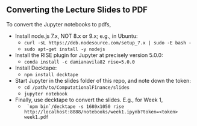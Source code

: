 ## Converting the Lecture Slides to PDF
To convert the Jupyter notebooks to pdfs, 
* Install node.js 7.x, NOT 8.x or 9.x; e.g., in Ubuntu: 
  * `curl -sL https://deb.nodesource.com/setup_7.x | sudo -E bash -`
  * `sudo apt-get install -y nodejs`
* Install the RISE plugin for Jupyter at precisely version 5.0.0:
  * `conda install -c damianavila82 rise=5.0.0`
* Install Decktape:
  * `npm install decktape`
* Start Jupyter in the slides folder of this repo, and note down the token:
  * `cd /path/to/ComputationalFinance/slides`
  * `jupyter notebook`
* Finally, use decktape to convert the slides. E.g., for Week 1, 
  * `` `npm bin`/decktape -s 1680x1050 rise http://localhost:8888/notebooks/week1.ipynb?token=<token> week1.pdf``

